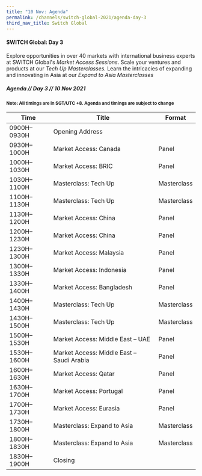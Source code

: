 ```yaml
---
title: "10 Nov: Agenda"
permalink: /channels/switch-global-2021/agenda-day-3
third_nav_title: Switch Global
---
```


#### SWITCH Global: Day 3
Explore opportunities in over 40 markets with international business experts at SWITCH Global's *Market Access Sessions*. Scale your ventures and products at our *Tech Up Masterclasses.* Learn the intricacies of expanding and innovating in Asia at our *Expand to Asia Masterclasses*


##### Agenda // Day 3 // 10 Nov 2021
<sub>**Note: All timings are in SGT/UTC +8. Agenda and timings are subject to change**</sub>

| Time | Title | Format |
| -------- | -------- | -------- |
| 0900H–0930H     | Opening Address   |      |
| 0930H–1000H     | Market Access: Canada     | Panel     |
| 1000H–1030H     | Market Access: BRIC     | Panel     |
| 1030H–1100H     | Masterclass: Tech Up    | Masterclass    |
| 1100H–1130H     | Masterclass: Tech Up     | Masterclass   |
| 1130H–1200H     | Market Access: China       | Panel     |
| 1200H–1230H     | Market Access: China    | Panel     |
| 1230H–1300H     | Market Access: Malaysia     | Panel     |
| 1300H–1330H     | Market Access: Indonesia    | Panel     |
| 1330H–1400H     | Market Access: Bangladesh   | Panel    |
| 1400H–1430H     | Masterclass: Tech Up   | Masterclass     |
| 1430H–1500H     | Masterclass: Tech Up   | Masterclass     |
| 1500H–1530H     | Market Access: Middle East – UAE   | Panel     |
| 1530H–1600H     | Market Access: Middle East – Saudi Arabia   | Panel     |
| 1600H–1630H     | Market Access: Qatar   | Panel     |
| 1630H–1700H     | Market Access: Portugal   | Panel     |
| 1700H–1730H     | Market Access: Eurasia   | Panel     |
| 1730H–1800H     | Masterclass: Expand to Asia   | Masterclass     |
| 1800H–1830H     | Masterclass: Expand to Asia   | Masterclass     |
| 1830H–1900H     | Closing   |      |